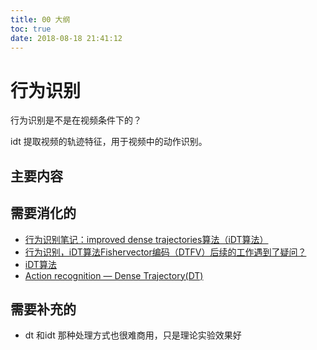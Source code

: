 ```yaml
---
title: 00 大纲
toc: true
date: 2018-08-18 21:41:12
---
```


# 行为识别

行为识别是不是在视频条件下的？

idt 提取视频的轨迹特征，用于视频中的动作识别。


## 主要内容




## 需要消化的

- [行为识别笔记：improved dense trajectories算法（iDT算法）](https://blog.csdn.net/wzmsltw/article/details/53023363)
- [行为识别，iDT算法Fishervector编码（DTFV）后续的工作遇到了疑问？](https://www.zhihu.com/question/273812711/answer/370261822)
- [iDT算法](https://blog.csdn.net/dream_catcher_10/article/details/47834631)
- [Action recognition — Dense Trajectory(DT)](https://zhuanlan.zhihu.com/p/27796806)



## 需要补充的

- dt 和idt 那种处理方式也很难商用，只是理论实验效果好
